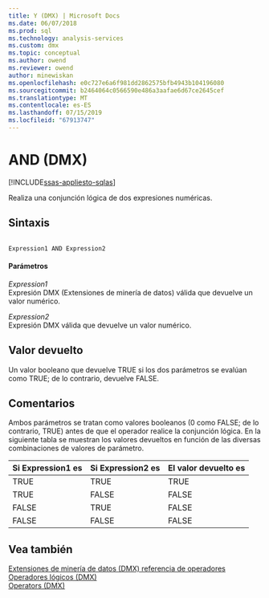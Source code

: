 ```yaml
---
title: Y (DMX) | Microsoft Docs
ms.date: 06/07/2018
ms.prod: sql
ms.technology: analysis-services
ms.custom: dmx
ms.topic: conceptual
ms.author: owend
ms.reviewer: owend
author: minewiskan
ms.openlocfilehash: e0c727e6a6f981dd2862575bfb4943b104196080
ms.sourcegitcommit: b2464064c0566590e486a3aafae6d67ce2645cef
ms.translationtype: MT
ms.contentlocale: es-ES
ms.lasthandoff: 07/15/2019
ms.locfileid: "67913747"
---
```

# <a name="and-dmx"></a>AND (DMX)
[!INCLUDE[ssas-appliesto-sqlas](../includes/ssas-appliesto-sqlas.md)]

  Realiza una conjunción lógica de dos expresiones numéricas.  
  
## <a name="syntax"></a>Sintaxis  
  
```  
  
Expression1 AND Expression2  
```  
  
#### <a name="parameters"></a>Parámetros  
 *Expression1*  
 Expresión DMX (Extensiones de minería de datos) válida que devuelve un valor numérico.  
  
 *Expression2*  
 Expresión DMX válida que devuelve un valor numérico.  
  
## <a name="return-value"></a>Valor devuelto  
 Un valor booleano que devuelve TRUE si los dos parámetros se evalúan como TRUE; de lo contrario, devuelve FALSE.  
  
## <a name="remarks"></a>Comentarios  
 Ambos parámetros se tratan como valores booleanos (0 como FALSE; de lo contrario, TRUE) antes de que el operador realice la conjunción lógica. En la siguiente tabla se muestran los valores devueltos en función de las diversas combinaciones de valores de parámetro.  
  
|Si Expression1 es|Si Expression2 es|El valor devuelto es|  
|-----------------------|-----------------------|---------------------|  
|TRUE|TRUE|TRUE|  
|TRUE|FALSE|FALSE|  
|FALSE|TRUE|FALSE|  
|FALSE|FALSE|FALSE|  
  
## <a name="see-also"></a>Vea también  
 [Extensiones de minería de datos &#40;DMX&#41; referencia de operadores](../dmx/data-mining-extensions-dmx-operator-reference.md)   
 [Operadores lógicos &#40;DMX&#41;](../dmx/operators-logical.md)   
 [Operators &#40;DMX&#41;](../dmx/operators-dmx.md)  
  
  
